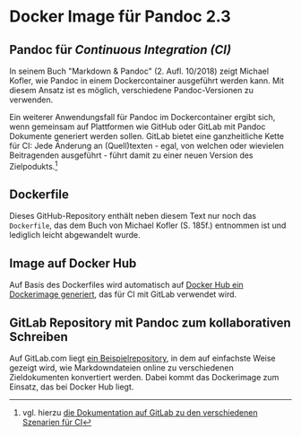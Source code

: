 # Docker Image für Pandoc 2.3

## Pandoc für *Continuous Integration (CI)*

In seinem Buch "Markdown & Pandoc" (2. Aufl. 10/2018) zeigt Michael Kofler, wie Pandoc in einem Dockercontainer ausgeführt werden kann. Mit diesem Ansatz ist es möglich, verschiedene Pandoc-Versionen zu verwenden.

Ein weiterer Anwendungsfall für Pandoc im Dockercontainer ergibt sich, wenn gemeinsam auf Plattformen wie GitHub oder GitLab mit Pandoc Dokumente generiert werden sollen. GitLab bietet eine ganzheitliche Kette für CI: Jede Änderung an (Quell)texten - egal, von welchen oder wievielen Beitragenden ausgeführt - führt damit zu einer neuen Version des Zielpodukts.[^1]

## Dockerfile

Dieses GitHub-Repository enthält neben diesem Text nur noch das `Dockerfile`, das dem Buch von Michael Kofler (S. 185f.) entnommen ist und lediglich leicht abgewandelt wurde.

## Image auf Docker Hub

Auf Basis des Dockerfiles wird automatisch auf [Docker Hub ein Dockerimage generiert](https://hub.docker.com/r/xldrkp/pandoc_23_auto/), das für CI mit GitLab verwendet wird.

## GitLab Repository mit Pandoc zum kollaborativen Schreiben

Auf GitLab.com liegt [ein Beispielrepository](https://gitlab.com/xldrkp/collaborative-writing), in dem auf einfachste Weise gezeigt wird, wie Markdowndateien online zu verschiedenen Zieldokumenten konvertiert werden. Dabei kommt das Dockerimage zum Einsatz, das bei Docker Hub liegt.

[^1]: vgl. hierzu [die Dokumentation auf GitLab zu den verschiedenen Szenarien für CI](https://docs.gitlab.com/ce/ci/README.html)
